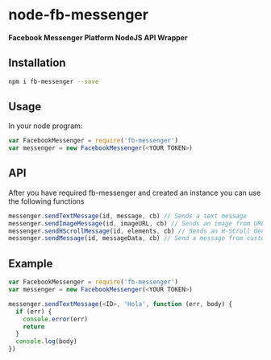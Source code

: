 # node-fb-messenger
#### Facebook Messenger Platform NodeJS API Wrapper

## Installation

```bash
npm i fb-messenger --save
```

## Usage

In your node program:

```js
var FacebookMessenger = require('fb-messenger')
var messenger = new FacebookMessenger(<YOUR TOKEN>)
```

## API

After you have required fb-messenger and created an instance you can use the following functions

```js
messenger.sendTextMessage(id, message, cb) // Sends a text message
messenger.sendImageMessage(id, imageURL, cb) // Sends an image from URL
messenger.sendHScrollMessage(id, elements, cb) // Sends an H-SCroll Generic Message
messenger.sendMessage(id, messageData, cb) // Send a message from custom data
```

## Example

```js
var FacebookMessenger = require('fb-messenger')
var messenger = new FacebookMessenger(<YOUR TOKEN>)

messenger.sendTextMessage(<ID>, 'Hola', function (err, body) {
  if (err) {
    console.error(err)
    return
  }
  console.log(body)
})
```
